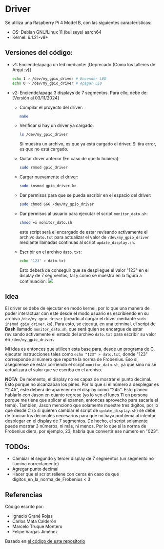# Driver
Se utiliza una Raspberry Pi 4 Model B, con las siguientes características:
- OS: Debian GNU/Linux 11 (bullseye) aarch64
- Kernel: 6.1.21-v8+

## Versiones del código:
- v1: Enciende/apaga un led mediante: [Deprecado (Como los talleres de Arqui :v)]
  ```Bash
  echo 1 > /dev/my_gpio_driver # Encender LED 
  echo 0 > /dev/my_gpio_driver # Apagar LED 
  ```

- v2: Enciende/apaga 3 displays de 7 segmentos. Para ello, debe de: [Versión al 03/11/2024]
  - Compilar el proyecto del driver:
    ```Bash
    make
    ```
    
  - Verificar si hay un driver ya cargado:
    ```Bash
    ls /dev/my_gpio_driver
    ```
    Si muestra un archivo, es que ya está cargado el driver. Si tira error, es que no está cargado.
    
  - Quitar driver anterior (En caso de que lo hubiera):
    ```Bash
    sudo rmmod gpio_driver
    ```
  - Cargar nuevamente el driver:
    ```Bash
    sudo insmod gpio_driver.ko
    ```

  - Dar permisos para que se pueda escribir en el espacio del driver:
    ```Bash
    sudo chmod 666 /dev/my_gpio_driver
    ```
    
  - Dar permisos al usuario para ejecutar el script `monitor_dato.sh`:
    ```Bash
    chmod +x monitor_dato.sh
    ```
    este script será el encargado de estar revisando activamente el archivo `dato.txt` para actualizar el valor de `/dev/my_gpio_driver` mediante llamadas continuas al script `update_display.sh`.
    
  - Escribir en el archivo `dato.txt`:
    ```Bash
    echo "123" > dato.txt 
    ```
    Esto deberá de conseguir que se despliegue el valor "123" en el display de 7 segmentos, tal y como se muestra en la figura a continuación:
    ![](https://github.com/Carlos12001/oppenmpi_image_processing/blob/driver/driver/Imgs/Display7Segmentos_123.png)
    


## Idea
El driver se debe de ejecutar en modo kernel, por lo que una manera de poder interactuar con este desde el modo usuario es escribiendo en su archivo `/dev/my_gpio_driver` (creado al cargar el driver mediante ```sudo insmod gpio_driver.ko```). Para esto, se ejecuta, en una terminal, el script de **Bash** llamado `monitor_dato.sh`, que será quien se encargue de estar revisando activamente el estado del archivo `dato.txt` para escribir su valor en `/dev/my_gpio_driver`. 

Mi idea es entonces que utilicen esta base para, desde un programa de C, ejecutar instrucciones tales como ```echo "123" > dato.txt```, donde "123" corresponde al número que reporte la norma de Frobenius. Eso sí, asegúrense de estar corriendo el script `monitor_dato.sh`, ya que sino no se actualizará el valor que se escriba en el archivo.

**NOTA**: De momento, el display no es capaz de mostrar el punto decimal. Esto porque no alcanzaban los pines. Por lo que si el número a desplegar es "2.45", este deberá de aparecer en el display como "245". Esto planeo hablarlo con Jason en cuanto regrese (yo lo veo el lunes 11 en persona porque me tiene que aplicar el examen, entonces aprovecho para sacarle el tema). También, Jason mencionó que solamente muestre tres dígitos, por lo que desde C (o si quieren cambiar el script de `update_display.sh`) se debe de truncar los decimales necesarios para que no haya problema al intentar desplegar en el display de 7 segmentos. De hecho, el script solamente puede mostrar 3 números, ni más, ni menos. Por lo que si la norma de Frobenius diera, por ejemplo, 23, habría que convertir ese número en "023".


## TODOs:
- Cambiar el segundo y tercer display de 7 segmentos (un segmento no ilumina correctamente)
- Agregar punto decimal
- Hacer que el script rellene con ceros en caso de que digitos_en_la_norma_de_Frobenius < 3

## Referencias
Código escrito por:
- Ignacio Grané Rojas
- Carlos Mata Calderón
- Marcelo Truque Montero
- Felipe Vargas Jiménez

Basado en [el código de este repositorio](https://github.com/Johannes4Linux/Linux_Driver_Tutorial_legacy/tree/main)

